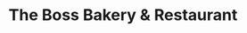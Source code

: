 ---
title: "The Boss Bakery & Restaurant"
url: /vancouver/the-boss-bakery-and-restaurant/
shop: bakery
---